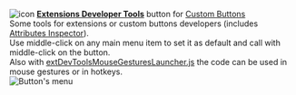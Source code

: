 ![icon](https://raw.github.com/Infocatcher/Custom_Buttons/master/Extensions_Developer_Tools/icon.png)&nbsp;<a href="http://infocatcher.github.io/Custom_Buttons/install/extDevTools.html"><strong>Extensions Developer Tools</strong></a> button for [Custom Buttons](https://addons.mozilla.org/addon/custom-buttons/)
<br>Some tools for extensions or custom buttons developers (includes [Attributes Inspector](../Attributes_Inspector)).
<br>Use middle-click on any main menu item to set it as default and call with middle-click on the button.
<br>Also with [extDevToolsMouseGesturesLauncher.js](extDevToolsMouseGesturesLauncher.js) the code can be used in mouse gestures or in hotkeys.
<br><img src="https://raw.github.com/Infocatcher/Custom_Buttons/master/Extensions_Developer_Tools/extDevTools-en.png" alt="Button's menu" align="top">